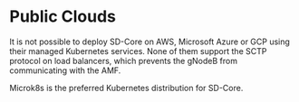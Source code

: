 # Public Clouds

It is not possible to deploy SD-Core on AWS, Microsoft Azure or GCP using their managed Kubernetes services. None of them support the SCTP protocol on load balancers, which prevents the gNodeB from communicating with the AMF.

Microk8s is the preferred Kubernetes distribution for SD-Core.
